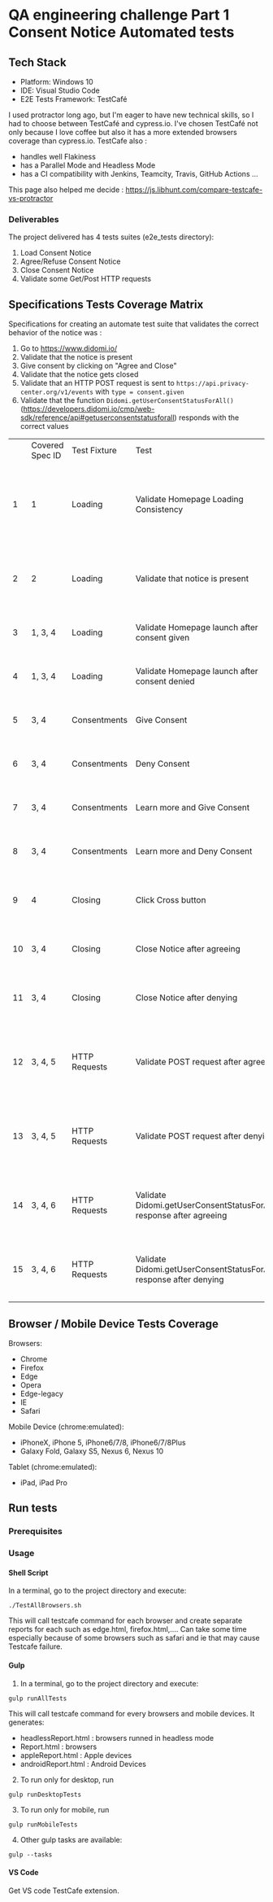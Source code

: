 # QA engineering challenge Part 1 Consent Notice Automated tests


## Tech Stack 

* Platform: Windows 10
* IDE: Visual Studio Code
* E2E Tests Framework: TestCafé

I used protractor long ago, but I'm eager to have new technical skills, so I had to choose between TestCafé and cypress.io.
I've chosen TestCafé not only because I love coffee but also it has a more extended browsers coverage than cypress.io.
TestCafe also :
* handles well Flakiness
* has a Parallel Mode and Headless Mode
* has a CI compatibility with Jenkins, Teamcity, Travis, GitHub Actions …

This page also helped me decide :
https://js.libhunt.com/compare-testcafe-vs-protractor


### Deliverables

The project delivered has 4 tests suites (e2e_tests directory):
1. Load Consent Notice
2. Agree/Refuse Consent Notice
3. Close Consent Notice
4. Validate some Get/Post HTTP requests

## Specifications Tests Coverage Matrix
Specifications for creating an automate test suite that validates the correct behavior of the notice was :
1. Go to <https://www.didomi.io/>
2. Validate that the notice is present
3. Give consent by clicking on "Agree and Close"
4. Validate that the notice gets closed
5. Validate that an HTTP POST request is sent to `https://api.privacy-center.org/v1/events` with `type = consent.given`
6. Validate that the function `Didomi.getUserConsentStatusForAll()` (<https://developers.didomi.io/cmp/web-sdk/reference/api#getuserconsentstatusforall>) responds with the correct values

<table>
<th>
    <td>Covered Spec ID</td>
    <td>Test Fixture</td>
    <td>Test</td>
    <td>Description</td>
</th>
<tr>
    <td>1</td>
    <td>1</td>
    <td>Loading</td>
    <td>Validate Homepage Loading Consistency</td>
    <td>Check page load status and method, Validate redirect to local FR /EN according to browser language, Check Local Cookies.count = 0</td>
</tr>
<tr>
    <td>2</td>
    <td>2</td>
    <td>Loading</td>
    <td>Validate that notice is present</td>
    <td>Validate that the notice is present and all buttons are displayed : "Learn More", "Decline", "Agree and close"</td>
</tr>
<tr>
    <td>3</td>
    <td>1, 3, 4</td>
    <td>Loading</td>
    <td>Validate Homepage launch after consent given</td>
    <td>Give consent and reload page to check Notice isn't displayed anymore</td>
</tr>
<tr>
    <td>4</td>
    <td>1, 3, 4</td>
    <td>Loading</td>
    <td>Validate Homepage launch after consent denied</td>
    <td>Decline consent and reload page to check Notice isn't displayed anymore</td>
</tr>
<tr>
    <td>5</td>
    <td>3, 4</td>
    <td>Consentments</td>
    <td>Give Consent</td>
    <td>Give consent by clicking "Agree and Close" and "Return To Homepage"</td>
</tr>
<tr>
    <td>6</td>
    <td>3, 4</td>
    <td>Consentments</td>
    <td>Deny Consent</td>
    <td>Decline consent by clicking "Decline" and "Return To Homepage"</td>
</tr>
<tr>
    <td>7</td>
    <td>3, 4</td>
    <td>Consentments</td>
    <td>Learn more and Give Consent</td>
    <td>Give consent by clicking "Learn more" and "Agree to all</td>
</tr>
<tr>
    <td>8</td>
    <td>3, 4</td>
    <td>Consentments</td>
    <td>Learn more and Deny Consent</td>
    <td>Decline consent by clicking "Learn more" and "Disagree to all"</td>
</tr>
<tr>
    <td>9</td>
    <td>4</td>
    <td>Closing</td>
    <td>Click Cross button</td>
    <td>Close Notice by clicking twice the "X" button, Check that the Notice isn't displayed anymore</td>
</tr>
<tr>
    <td>10</td>
    <td>3, 4</td>
    <td>Closing</td>
    <td>Close Notice after agreeing</td>
    <td>Close Notice giving consent, Check that the Notice isn't displayed anymore</td>
</tr>
<tr>
    <td>11</td>
    <td>3, 4</td>
    <td>Closing</td>
    <td>Close Notice after denying</td>
    <td>Close Notice declining consent, Check that the Notice isn't displayed anymore</td>
</tr>
<tr>
    <td>12</td>
    <td>3, 4, 5</td>
    <td>HTTP Requests</td>
    <td>Validate POST request after agreeing</td>
    <td>Check that request logger filtered for https://api.privacy-center.org/v1/events with type = consent.given isn't empty</td>
</tr>
<tr>
    <td>13</td>
    <td>3, 4, 5</td>
    <td>HTTP Requests</td>
    <td>Validate POST request after denying</td>
    <td>Check that request logger filtered for https://api.privacy-center.org/v1/events with type = pageview isn't empty</td>
</tr>
<tr>
    <td>14</td>
    <td>3, 4, 6</td>
    <td>HTTP Requests</td>
    <td>Validate Didomi.getUserConsentStatusForAll() response after agreeing</td>
    <td>Get the Didomi object to call User Content Status, and check that purposes and vendors are enabled</td>
</tr>
<tr>
    <td>15</td>
    <td>3, 4, 6</td>
    <td>HTTP Requests</td>
    <td>Validate Didomi.getUserConsentStatusForAll() response after denying</td>
    <td>Get the Didomi object to call User Content Status, and check that purposes and vendors are enabled</td>
</tr>
</table>


## Browser / Mobile Device Tests Coverage

Browsers:
* Chrome
* Firefox
* Edge
* Opera
* Edge-legacy
* IE
* Safari


Mobile Device (chrome:emulated):
* iPhoneX, iPhone 5, iPhone6/7/8, iPhone6/7/8Plus
* Galaxy Fold, Galaxy S5, Nexus 6, Nexus 10

Tablet (chrome:emulated):
* iPad, iPad Pro

## Run tests
### Prerequisites


### Usage

#### Shell Script
In a terminal, go to the project directory and execute:
```
./TestAllBrowsers.sh
```
This will call testcafe command for each browser and create separate reports for each such as edge.html, firefox.html,....
Can take some time especially because of some browsers such as safari and ie that may cause Testcafe failure.

#### Gulp
1. In a terminal, go to the project directory and execute:
```
gulp runAllTests
```
This will call testcafe command for every browsers and mobile devices. It generates:
  *  headlessReport.html : browsers runned in headless mode
  *  Report.html : browsers 
  *  appleReport.html : Apple devices
  *  androidReport.html : Android Devices
2. To run only for desktop, run
```
gulp runDesktopTests
```
3. To run only for mobile, run
```
gulp runMobileTests
```
4. Other gulp tasks are available:
```
gulp --tasks
```


#### VS Code
Get VS code TestCafe extension.